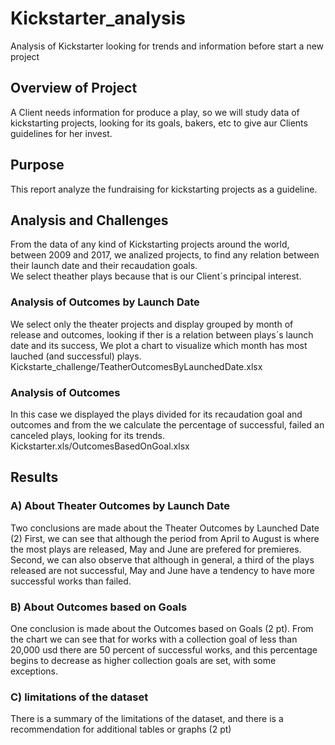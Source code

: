 # Kickstarter_analysis
Analysis of Kickstarter looking for trends and information before start a new project
## Overview of Project
A Client needs information for produce a play, so we will study data of kickstarting projects, looking for its goals, bakers, etc to give aur Clients  guidelines for her invest. 
## Purpose
This report analyze the fundraising for kickstarting projects as a guideline.
## Analysis and Challenges
From the data of any kind of Kickstarting projects around the world, between 2009 and 2017, we analized projects, to find any relation between their launch date and their recaudation goals.  
We select theather plays because that is our Client´s principal interest.  
### Analysis of Outcomes by Launch Date
We select only the theater projects and display grouped by month of release and outcomes, looking if ther is a relation between plays´s launch date and its success, We plot a chart to visualize which month has most lauched (and successful) plays. Kickstarte_challenge/TeatherOutcomesByLaunchedDate.xlsx
### Analysis of Outcomes 
In this case we displayed the plays divided for its recaudation goal and outcomes and from the we  calculate the percentage of successful, failed  an canceled plays, looking for its trends.    Kickstarter.xls/OutcomesBasedOnGoal.xlsx

## Results
### A) About Theater Outcomes by Launch Date
Two conclusions are made about the Theater Outcomes by Launched Date (2)
First, we can see that although the period from April to August is where the most plays are released, May and June are prefered for premieres.
Second, we can also observe that although in general, a third of the plays  released are not successful, May and June have a tendency to have more successful works than failed.
### B) About Outcomes based on Goals
One conclusion is made about the Outcomes based on Goals (2 pt).
From the chart we can see that for works with a collection goal of less than 20,000 usd there are 50 percent of successful works, and this percentage begins to decrease as higher collection goals are set, with some exceptions.
### C) limitations of the dataset
There is a summary of the limitations of the dataset, and there is a recommendation for additional tables or graphs (2 pt)



